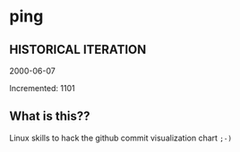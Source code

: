 # ping

## HISTORICAL ITERATION
2000-06-07

Incremented: 1101

## What is this?? 
Linux skills to hack the github commit visualization chart `;-)`
